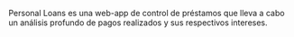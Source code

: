 Personal Loans es una web-app de control de préstamos que lleva a cabo un análisis profundo de pagos realizados y sus respectivos intereses.
